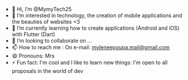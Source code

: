 - 👋 Hi, I’m @MymyTech25
- 👀 I’m interested in technology, the creation of mobile applications and the beauties of websites <3
- 🌱 I’m currently learning how to create applications (Android and iOS) with Flutter (Dart)
- 💞️ I’m looking to collaborate on ...
- 📫 How to reach me : On e-mail: myleneepoupa.mail@gmail.com
- 😄 Pronouns: Mrs
- ⚡ Fun fact: I'm cool and I like to learn new things: I'm open to all proposals in the world of dev

<!---
MymyTech25/MymyTech25 is a ✨ special ✨ repository because its `README.md` (this file) appears on your GitHub profile.
You can click the Preview link to take a look at your changes.
--->
